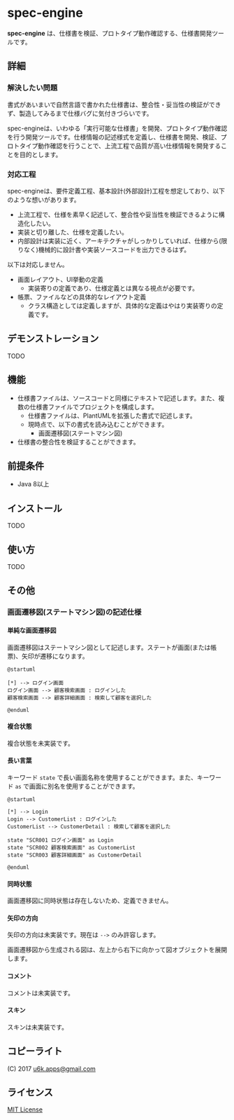 # spec-engine

__spec-engine__ は、仕様書を検証、プロトタイプ動作確認する、仕様書開発ツールです。

## 詳細

### 解決したい問題

書式があいまいで自然言語で書かれた仕様書は、整合性・妥当性の検証ができず、製造してみるまで仕様バグに気付きづらいです。

spec-engineは、いわゆる「実行可能な仕様書」を開発、プロトタイプ動作確認を行う開発ツールです。仕様情報の記述様式を定義し、仕様書を開発、検証、プロトタイプ動作確認を行うことで、上流工程で品質が高い仕様情報を開発することを目的とします。

### 対応工程

spec-engineは、要件定義工程、基本設計(外部設計)工程を想定しており、以下のような想いがあります。

- 上流工程で、仕様を素早く記述して、整合性や妥当性を検証できるように構造化したい。
- 実装と切り離した、仕様を定義したい。
- 内部設計は実装に近く、アーキテクチャがしっかりしていれば、仕様から(限りなく)機械的に設計書や実装ソースコードを出力できるはず。

以下は対応しません。

- 画面レイアウト、UI挙動の定義
    - 実装寄りの定義であり、仕様定義とは異なる視点が必要です。
- 帳票、ファイルなどの具体的なレイアウト定義
    - クラス構造としては定義しますが、具体的な定義はやはり実装寄りの定義です。

## デモンストレーション

TODO

## 機能

- 仕様書ファイルは、ソースコードと同様にテキストで記述します。また、複数の仕様書ファイルでプロジェクトを構成します。
    - 仕様書ファイルは、PlantUMLを拡張した書式で記述します。
    - 現時点で、以下の書式を読み込むことができます。
        - 画面遷移図(ステートマシン図)
- 仕様書の整合性を検証することができます。

## 前提条件

- Java 8以上

## インストール

TODO

## 使い方

TODO

## その他

### 画面遷移図(ステートマシン図)の記述仕様

#### 単純な画面遷移図

画面遷移図はステートマシン図として記述します。ステートが画面(または帳票)、矢印が遷移になります。

```
@startuml

[*] --> ログイン画面
ログイン画面 --> 顧客検索画面 : ログインした
顧客検索画面 --> 顧客詳細画面 : 検索して顧客を選択した

@enduml
```

#### 複合状態

複合状態を未実装です。

#### 長い言葉

キーワード `state` で長い画面名称を使用することができます。また、キーワード `as` で画面に別名を使用することができます。

```
@startuml

[*] --> Login
Login --> CustomerList : ログインした
CustomerList --> CustomerDetail : 検索して顧客を選択した

state "SCR001 ログイン画面" as Login
state "SCR002 顧客検索画面" as CustomerList
state "SCR003 顧客詳細画面" as CustomerDetail

@enduml
```

#### 同時状態

画面遷移図に同時状態は存在しないため、定義できません。

#### 矢印の方向

矢印の方向は未実装です。現在は `-->` のみ許容します。

画面遷移図から生成される図は、左上から右下に向かって図オブジェクトを展開します。

#### コメント

コメントは未実装です。

#### スキン

スキンは未実装です。

## コピーライト

(C) 2017 u6k.apps@gmail.com

## ライセンス

[MIT License](https://github.com/u6k/spec-engine/blob/master/LICENSE)
